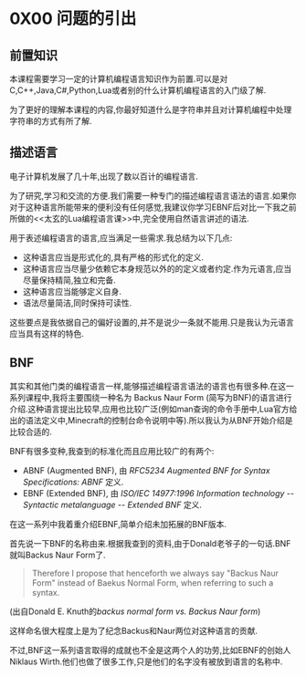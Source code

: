 # 0X00 问题的引出

## 前置知识

本课程需要学习一定的计算机编程语言知识作为前置.可以是对C,C++,Java,C#,Python,Lua或者别的什么计算机编程语言的入门级了解.

为了更好的理解本课程的内容,你最好知道什么是字符串并且对计算机编程中处理字符串的方式有所了解.

## 描述语言

电子计算机发展了几十年,出现了数以百计的编程语言.

为了研究,学习和交流的方便.我们需要一种专门的描述编程语言语法的语言.如果你对于这种语言所能带来的便利没有任何感觉,我建议你学习EBNF后对比一下我之前所做的<<太玄的Lua编程语言课>>中,完全使用自然语言讲述的语法.

用于表述编程语言的语言,应当满足一些需求.我总结为以下几点:

* 这种语言应当是形式化的,具有严格的形式化的定义.
* 这种语言应当尽量少依赖它本身规范以外的的定义或者约定.作为元语言,应当尽量保持精简,独立和完备.
* 这种语言应当能够定义自身.
* 语法尽量简洁,同时保持可读性.

这些要点是我依据自己的偏好设置的,并不是说少一条就不能用.只是我认为元语言应当具有这样的特色.

## BNF

其实和其他门类的编程语言一样,能够描述编程语言语法的语言也有很多种.在这一系列课程中,我将主要围绕一种名为 Backus Naur Form (简写为BNF)的语言进行介绍.这种语言提出比较早,应用也比较广泛(例如man查询的命令手册中,Lua官方给出的语法定义中,Minecraft的控制台命令说明中等).所以我认为从BNF开始介绍是比较合适的.

BNF有很多变种,我查到的标准化而且应用比较广的有两个:

* ABNF (Augmented BNF), 由 *RFC5234 Augmented BNF for Syntax Specifications: ABNF* 定义.
* EBNF (Extended BNF), 由 *ISO/IEC 14977:1996 Information technology -- Syntactic metalanguage -- Extended BNF* 定义.

在这一系列中我着重介绍EBNF,简单介绍未加拓展的BNF版本.

首先说一下BNF的名称由来.根据我查到的资料,由于Donald老爷子的一句话.BNF就叫Backus Naur Form了.

>Therefore I propose that henceforth we always say "Backus Naur Form" instead of Baekus Normal Form, when referring to such a syntax.

(出自Donald E. Knuth的*backus normal form vs. Backus Naur form*)

这样命名很大程度上是为了纪念Backus和Naur两位对这种语言的贡献.

不过,BNF这一系列语言取得的成就也不全是这两个人的功劳,比如EBNF的创始人Niklaus Wirth.他们也做了很多工作,只是他们的名字没有被放到语言的名称中.
